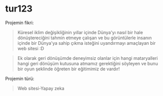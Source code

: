 # tur123
Projemin fikri:
>Küresel iklim değişikliğinin yıllar içinde Dünya'yı nasıl bir hale dönüştereciğini tahmin etmeye çalışan ve bu görüntülerle insanın içinde bir Dünya'ya sahip çıkma isteğini uyandırmayı amaçlayan bir web sitesi :D

>Ek olarak geri dönüşümde deneyimsiz olanlar için hangi mataryalleri hangi geri dönüşüm kutusuna atmamız gerektiğini söyleyen ve bunu bir oyun şeklinde öğreten bir eğitimimiz de vardır!

Projemin türü:
>Web sitesi-Yapay zeka
